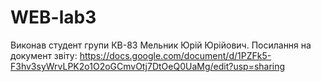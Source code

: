 # WEB-lab3
Виконав студент групи КВ-83 Мельник Юрій Юрійович.
Посилання на документ звіту: https://docs.google.com/document/d/1PZFk5-F3hv3syWrvLPK2o1O2oGCmvOtj7DtOeQ0UaMg/edit?usp=sharing
